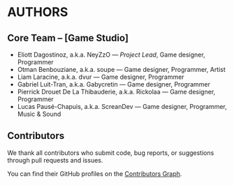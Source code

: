 # AUTHORS

## Core Team – [Game Studio]

- Eliott Dagostinoz, a.k.a. NeyZzO — *Project Lead*, Game designer, Programmer
- Otman Benbouziane, a.k.a. soupe — Game designer, Programmer, Artist
- Liam Laracine, a.k.a. dvur — Game designer, Programmer
- Gabriel Luit-Tran, a.k.a. Gabycretin — Game designer, Programmer
- Pierrick Drouet De La Thibauderie, a.k.a. Rickolaa — Game designer, Programmer
- Lucas Pausé-Chapuis, a.k.a. ScreanDev — Game designer, Programmer, Music & Sound

## Contributors

We thank all contributors who submit code, bug reports, or suggestions through pull requests and issues.

You can find their GitHub profiles on the [Contributors Graph](./graphs/contributors).
